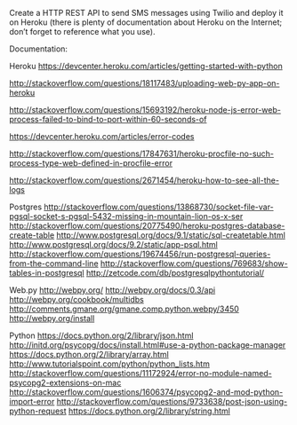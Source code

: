 Create a HTTP REST API to send SMS messages using Twilio and deploy it on Heroku
(there is plenty of documentation about Heroku on the Internet; don’t forget to reference what
you use).

Documentation:

Heroku
https://devcenter.heroku.com/articles/getting-started-with-python

http://stackoverflow.com/questions/18117483/uploading-web-py-app-on-heroku

http://stackoverflow.com/questions/15693192/heroku-node-js-error-web-process-failed-to-bind-to-port-within-60-seconds-of

https://devcenter.heroku.com/articles/error-codes

http://stackoverflow.com/questions/17847631/heroku-procfile-no-such-process-type-web-defined-in-procfile-error

http://stackoverflow.com/questions/2671454/heroku-how-to-see-all-the-logs

Postgres
http://stackoverflow.com/questions/13868730/socket-file-var-pgsql-socket-s-pgsql-5432-missing-in-mountain-lion-os-x-ser
http://stackoverflow.com/questions/20775490/heroku-postgres-database-create-table
http://www.postgresql.org/docs/9.1/static/sql-createtable.html
http://www.postgresql.org/docs/9.2/static/app-psql.html
http://stackoverflow.com/questions/19674456/run-postgresql-queries-from-the-command-line
http://stackoverflow.com/questions/769683/show-tables-in-postgresql
http://zetcode.com/db/postgresqlpythontutorial/

Web.py
http://webpy.org/
http://webpy.org/docs/0.3/api
http://webpy.org/cookbook/multidbs
http://comments.gmane.org/gmane.comp.python.webpy/3450
http://webpy.org/install

Python
https://docs.python.org/2/library/json.html
http://initd.org/psycopg/docs/install.html#use-a-python-package-manager
https://docs.python.org/2/library/array.html
http://www.tutorialspoint.com/python/python_lists.htm
http://stackoverflow.com/questions/11172924/error-no-module-named-psycopg2-extensions-on-mac
http://stackoverflow.com/questions/1606374/psycopg2-and-mod-python-import-error
http://stackoverflow.com/questions/9733638/post-json-using-python-request
https://docs.python.org/2/library/string.html